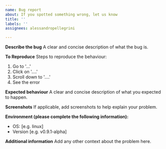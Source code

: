 ```yaml
---
name: Bug report
about: If you spotted something wrong, let us know
title: ''
labels: ''
assignees: alessandropellegrini

---
```


**Describe the bug**
A clear and concise description of what the bug is.

**To Reproduce**
Steps to reproduce the behaviour:
1. Go to '...'
2. Click on '....'
3. Scroll down to '....'
4. See the error

**Expected behaviour**
A clear and concise description of what you expected to happen.

**Screenshots**
If applicable, add screenshots to help explain your problem.

**Environment (please complete the following information):**
 - OS: [e.g. linux]
 - Version [e.g. v0.9.1-alpha]

**Additional information**
Add any other context about the problem here.
